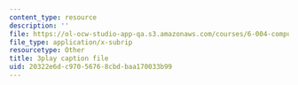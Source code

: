 ```yaml
---
content_type: resource
description: ''
file: https://ol-ocw-studio-app-qa.s3.amazonaws.com/courses/6-004-computation-structures-spring-2017/20322e6dc97056768cbdbaa170033b99_z3DEmSG8kPk.vtt
file_type: application/x-subrip
resourcetype: Other
title: 3play caption file
uid: 20322e6d-c970-5676-8cbd-baa170033b99
---
```

